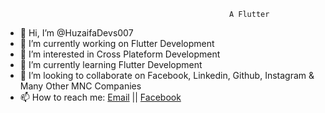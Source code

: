 
                                                      A Flutter 


- 👋 Hi, I’m @HuzaifaDevs007
- 🔭 I’m currently working on Flutter Development
- 👀 I’m interested in Cross Plateform Development
- 🌱 I’m currently learning Flutter Development
- 💞️ I’m looking to collaborate on Facebook, Linkedin, Github, Instagram & Many Other MNC Companies
- 📫 How to reach me: [Email](huzaifakathi2000@gmail.com) || [Facebook](https://www.facebook.com/huzaifa.kathi.14)

